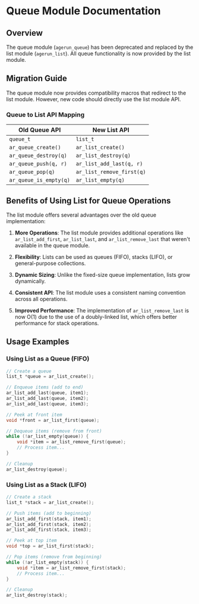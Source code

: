# Queue Module Documentation

## Overview

The queue module (`agerun_queue`) has been deprecated and replaced by the list module (`agerun_list`). All queue functionality is now provided by the list module.

## Migration Guide

The queue module now provides compatibility macros that redirect to the list module. However, new code should directly use the list module API.

### Queue to List API Mapping

| Old Queue API | New List API |
|--------------|-------------|
| `queue_t` | `list_t` |
| `ar_queue_create()` | `ar_list_create()` |
| `ar_queue_destroy(q)` | `ar_list_destroy(q)` |
| `ar_queue_push(q, r)` | `ar_list_add_last(q, r)` |
| `ar_queue_pop(q)` | `ar_list_remove_first(q)` |
| `ar_queue_is_empty(q)` | `ar_list_empty(q)` |

## Benefits of Using List for Queue Operations

The list module offers several advantages over the old queue implementation:

1. **More Operations**: The list module provides additional operations like `ar_list_add_first`, `ar_list_last`, and `ar_list_remove_last` that weren't available in the queue module.

2. **Flexibility**: Lists can be used as queues (FIFO), stacks (LIFO), or general-purpose collections.

3. **Dynamic Sizing**: Unlike the fixed-size queue implementation, lists grow dynamically.

4. **Consistent API**: The list module uses a consistent naming convention across all operations.

5. **Improved Performance**: The implementation of `ar_list_remove_last` is now O(1) due to the use of a doubly-linked list, which offers better performance for stack operations.

## Usage Examples

### Using List as a Queue (FIFO)

```c
// Create a queue
list_t *queue = ar_list_create();

// Enqueue items (add to end)
ar_list_add_last(queue, item1);
ar_list_add_last(queue, item2);
ar_list_add_last(queue, item3);

// Peek at front item
void *front = ar_list_first(queue);

// Dequeue items (remove from front)
while (!ar_list_empty(queue)) {
    void *item = ar_list_remove_first(queue);
    // Process item...
}

// Cleanup
ar_list_destroy(queue);
```

### Using List as a Stack (LIFO)

```c
// Create a stack
list_t *stack = ar_list_create();

// Push items (add to beginning)
ar_list_add_first(stack, item1);
ar_list_add_first(stack, item2);
ar_list_add_first(stack, item3);

// Peek at top item
void *top = ar_list_first(stack);

// Pop items (remove from beginning)
while (!ar_list_empty(stack)) {
    void *item = ar_list_remove_first(stack);
    // Process item...
}

// Cleanup
ar_list_destroy(stack);
```